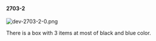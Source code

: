 #### 2703-2
![dev-2703-2-0.png](https://github.com/lil-lab/nlvr/raw/master/nlvr/dev/images/4/dev-2703-2-0.png "dev-2703-2-0.png")

There is a box with 3 items at most of black and blue color.